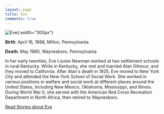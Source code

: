 ```yaml
---
layout: page
title: Eve
comments: true
---
```


![Eve]({{site.baseurl}}/assets/images/eve.jpg){:width="300px"} 

**Birth**: April 16, 1888, Milton, Pennsylvania

**Death**: May 1980, Waynesboro, Pennsylvania

In her early twenties, Eve Louise Newman worked at two settlement schools in rural Kentucky. While in Kentucky, she met and married Alan Gilmour, and they moved to California. After Alan's death in 1925, Eve moved to New York City and attended the New York School of Social Work. She worked in various positions in welfare and social work at different places around the United States, including New Mexico, Oklahoma, Mississippi, and Illinois. During World War II, she served with the American Red Cross Recreation Department in North Africa, then retired to Waynesboro.

[Read Stories about Eve]({{site.baseurl}}/category/eve)